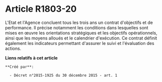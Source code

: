 # Article R1803-20

L'Etat et l'Agence concluent tous les trois ans un contrat d'objectifs et de performance. Il précise notamment les conditions
dans lesquelles sont mises en œuvre les orientations stratégiques et les objectifs opérationnels, ainsi que les moyens
alloués et le calendrier d'exécution. Ce contrat définit également les indicateurs permettant d'assurer le suivi et
l'évaluation des actions.

**Liens relatifs à cet article**

	**Créé par**:

	  - Décret n°2015-1925 du 30 décembre 2015 - art. 1
